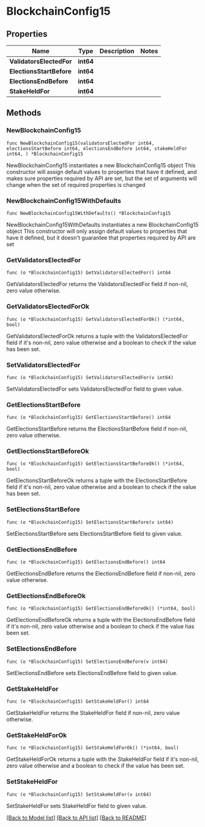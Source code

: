 # BlockchainConfig15

## Properties

Name | Type | Description | Notes
------------ | ------------- | ------------- | -------------
**ValidatorsElectedFor** | **int64** |  | 
**ElectionsStartBefore** | **int64** |  | 
**ElectionsEndBefore** | **int64** |  | 
**StakeHeldFor** | **int64** |  | 

## Methods

### NewBlockchainConfig15

`func NewBlockchainConfig15(validatorsElectedFor int64, electionsStartBefore int64, electionsEndBefore int64, stakeHeldFor int64, ) *BlockchainConfig15`

NewBlockchainConfig15 instantiates a new BlockchainConfig15 object
This constructor will assign default values to properties that have it defined,
and makes sure properties required by API are set, but the set of arguments
will change when the set of required properties is changed

### NewBlockchainConfig15WithDefaults

`func NewBlockchainConfig15WithDefaults() *BlockchainConfig15`

NewBlockchainConfig15WithDefaults instantiates a new BlockchainConfig15 object
This constructor will only assign default values to properties that have it defined,
but it doesn't guarantee that properties required by API are set

### GetValidatorsElectedFor

`func (o *BlockchainConfig15) GetValidatorsElectedFor() int64`

GetValidatorsElectedFor returns the ValidatorsElectedFor field if non-nil, zero value otherwise.

### GetValidatorsElectedForOk

`func (o *BlockchainConfig15) GetValidatorsElectedForOk() (*int64, bool)`

GetValidatorsElectedForOk returns a tuple with the ValidatorsElectedFor field if it's non-nil, zero value otherwise
and a boolean to check if the value has been set.

### SetValidatorsElectedFor

`func (o *BlockchainConfig15) SetValidatorsElectedFor(v int64)`

SetValidatorsElectedFor sets ValidatorsElectedFor field to given value.


### GetElectionsStartBefore

`func (o *BlockchainConfig15) GetElectionsStartBefore() int64`

GetElectionsStartBefore returns the ElectionsStartBefore field if non-nil, zero value otherwise.

### GetElectionsStartBeforeOk

`func (o *BlockchainConfig15) GetElectionsStartBeforeOk() (*int64, bool)`

GetElectionsStartBeforeOk returns a tuple with the ElectionsStartBefore field if it's non-nil, zero value otherwise
and a boolean to check if the value has been set.

### SetElectionsStartBefore

`func (o *BlockchainConfig15) SetElectionsStartBefore(v int64)`

SetElectionsStartBefore sets ElectionsStartBefore field to given value.


### GetElectionsEndBefore

`func (o *BlockchainConfig15) GetElectionsEndBefore() int64`

GetElectionsEndBefore returns the ElectionsEndBefore field if non-nil, zero value otherwise.

### GetElectionsEndBeforeOk

`func (o *BlockchainConfig15) GetElectionsEndBeforeOk() (*int64, bool)`

GetElectionsEndBeforeOk returns a tuple with the ElectionsEndBefore field if it's non-nil, zero value otherwise
and a boolean to check if the value has been set.

### SetElectionsEndBefore

`func (o *BlockchainConfig15) SetElectionsEndBefore(v int64)`

SetElectionsEndBefore sets ElectionsEndBefore field to given value.


### GetStakeHeldFor

`func (o *BlockchainConfig15) GetStakeHeldFor() int64`

GetStakeHeldFor returns the StakeHeldFor field if non-nil, zero value otherwise.

### GetStakeHeldForOk

`func (o *BlockchainConfig15) GetStakeHeldForOk() (*int64, bool)`

GetStakeHeldForOk returns a tuple with the StakeHeldFor field if it's non-nil, zero value otherwise
and a boolean to check if the value has been set.

### SetStakeHeldFor

`func (o *BlockchainConfig15) SetStakeHeldFor(v int64)`

SetStakeHeldFor sets StakeHeldFor field to given value.



[[Back to Model list]](../README.md#documentation-for-models) [[Back to API list]](../README.md#documentation-for-api-endpoints) [[Back to README]](../README.md)



